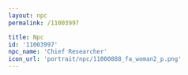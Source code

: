 ```yaml
---
layout: npc
permalink: /11003997

title: Npc
id: '11003997'
npc_name: 'Chief Researcher'
icon_url: 'portrait/npc/11000888_fa_woman2_p.png'
---
```

